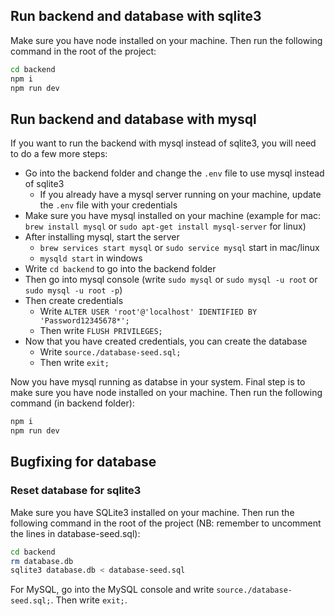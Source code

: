 ## Run backend and database with sqlite3

Make sure you have node installed on your machine. Then run the following command in the root of the project:

```bash
cd backend
npm i
npm run dev
```

## Run backend and database with mysql

If you want to run the backend with mysql instead of sqlite3, you will need to do a few more steps:

- Go into the backend folder and change the `.env` file to use mysql instead of sqlite3
  - If you already have a mysql server running on your machine, update the `.env` file with your credentials
- Make sure you have mysql installed on your machine (example for mac: `brew install mysql` or `sudo apt-get install mysql-server` for linux)
- After installing mysql, start the server 
  - `brew services start mysql` or `sudo service mysql` start in mac/linux
  - `mysqld start` in windows
- Write `cd backend` to go into the backend folder
- Then go into mysql console (write `sudo mysql` or `sudo mysql -u root` or `sudo mysql -u root -p`)
- Then create credentials
  - Write `ALTER USER 'root'@'localhost' IDENTIFIED BY 'Password12345678*';`
  - Then write `FLUSH PRIVILEGES;`
- Now that you have created credentials, you can create the database
  - Write `source./database-seed.sql;`
  - Then write `exit;`
  
Now you have mysql running as databse in your system. 
Final step is to make sure you have node installed on your machine. Then run the following command (in backend folder):

```bash
npm i
npm run dev
```

## Bugfixing for database

### Reset database for sqlite3

Make sure you have SQLite3 installed on your machine. Then run the following command in the root of the project (NB: remember to uncomment the lines in database-seed.sql):
```bash
cd backend
rm database.db
sqlite3 database.db < database-seed.sql
```

For MySQL, go into the MySQL console and write `source./database-seed.sql;`. Then write `exit;`.

